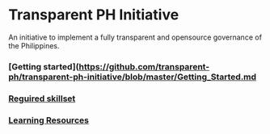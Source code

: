 # Transparent PH Initiative

An initiative to implement a fully transparent and opensource governance of the Philippines.


### [Getting started](https://github.com/transparent-ph/transparent-ph-initiative/blob/master/Getting_Started.md

### [Reguired skillset](https://github.com/transparent-ph/transparent-ph-initiative/blob/master/Required_Skils.md)


### [Learning Resources](https://github.com/transparent-ph/transparent-ph-initiative/blob/master/Learning_Resources.md)

